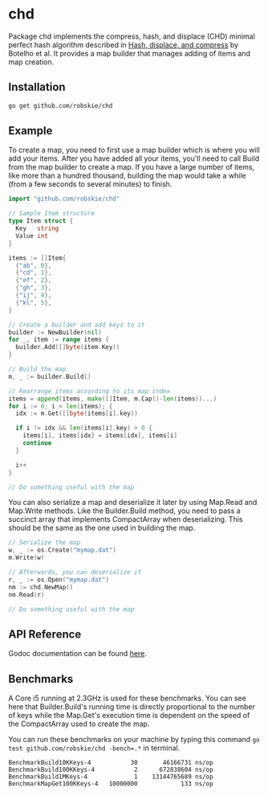 # chd

Package chd implements the compress, hash, and displace (CHD) minimal perfect
hash algorithm described in [Hash, displace, and compress][1] by Botelho et al.
It provides a map builder that manages adding of items and map creation.

[1]: http://cmph.sourceforge.net/papers/esa09.pdf

## Installation
```sh
go get github.com/robskie/chd
```

## Example

To create a map, you need to first use a map builder which is where you will
add your items. After you have added all your items, you'll need to call Build
from the map builder to create a map. If you have a large number of items, like
more than a hundred thousand, building the map would take a while (from a few
seconds to several minutes) to finish.

```go
import "github.com/robskie/chd"

// Sample Item structure
type Item struct {
  Key   string
  Value int
}

items := []Item{
  {"ab", 0},
  {"cd", 1},
  {"ef", 2},
  {"gh", 3},
  {"ij", 4},
  {"kl", 5},
}

// Create a builder and add keys to it
builder := NewBuilder(nil)
for _, item := range items {
  builder.Add([]byte(item.Key))
}

// Build the map
m, _ := builder.Build()

// Rearrange items according to its map index
items = append(items, make([]Item, m.Cap()-len(items))...)
for i := 0; i < len(items); {
  idx := m.Get([]byte(items[i].key))

  if i != idx && len(items[i].key) > 0 {
    items[i], items[idx] = items[idx], items[i]
    continue
  }

  i++
}

// Do something useful with the map
```

You can also serialize a map and deserialize it later by using Map.Read and
Map.Write methods. Like the Builder.Build method, you need to pass a succinct
array that implements CompactArray when deserializing. This should be the same
as the one used in building the map.

```go
// Serialize the map
w, _ := os.Create("mymap.dat")
m.Write(w)

// Afterwards, you can deserialize it
r, _ := os.Open("mymap.dat")
nm := chd.NewMap()
nm.Read(r)

// Do something useful with the map
```

## API Reference

Godoc documentation can be found [here][2].

[2]: https://godoc.org/github.com/robskie/chd

## Benchmarks

A Core i5 running at 2.3GHz is used for these benchmarks. You can see here that
Builder.Build's running time is directly proportional to the number of keys
while the Map.Get's execution time is dependent on the speed of the CompactArray
used to create the map.

You can run these benchmarks on your machine by typing this command
```go test github.com/robskie/chd -bench=.*``` in terminal.

```
BenchmarkBuild10KKeys-4           30       46166731 ns/op
BenchmarkBuild100KKeys-4           2      672838604 ns/op
BenchmarkBuild1MKeys-4             1    13144765689 ns/op
BenchmarkMapGet100KKeys-4   10000000            133 ns/op
```
